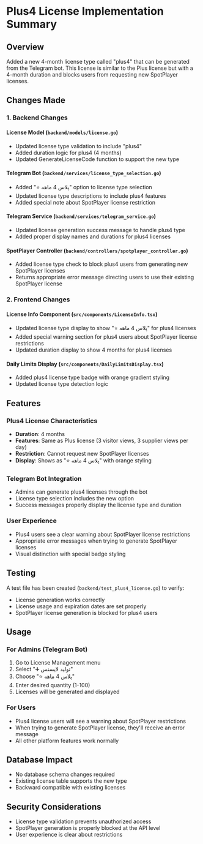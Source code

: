 # Plus4 License Implementation Summary

## Overview
Added a new 4-month license type called "plus4" that can be generated from the Telegram bot. This license is similar to the Plus license but with a 4-month duration and blocks users from requesting new SpotPlayer licenses.

## Changes Made

### 1. Backend Changes

#### License Model (`backend/models/license.go`)
- Updated license type validation to include "plus4"
- Added duration logic for plus4 (4 months)
- Updated GenerateLicenseCode function to support the new type

#### Telegram Bot (`backend/services/license_type_selection.go`)
- Added "⭐ پلاس 4 ماهه" option to license type selection
- Updated license type descriptions to include plus4 features
- Added special note about SpotPlayer license restriction

#### Telegram Service (`backend/services/telegram_service.go`)
- Updated license generation success message to handle plus4 type
- Added proper display names and durations for plus4 licenses

#### SpotPlayer Controller (`backend/controllers/spotplayer_controller.go`)
- Added license type check to block plus4 users from generating new SpotPlayer licenses
- Returns appropriate error message directing users to use their existing SpotPlayer license

### 2. Frontend Changes

#### License Info Component (`src/components/LicenseInfo.tsx`)
- Updated license type display to show "⭐ پلاس 4 ماهه" for plus4 licenses
- Added special warning section for plus4 users about SpotPlayer license restrictions
- Updated duration display to show 4 months for plus4 licenses

#### Daily Limits Display (`src/components/DailyLimitsDisplay.tsx`)
- Added plus4 license type badge with orange gradient styling
- Updated license type detection logic

## Features

### Plus4 License Characteristics
- **Duration**: 4 months
- **Features**: Same as Plus license (3 visitor views, 3 supplier views per day)
- **Restriction**: Cannot request new SpotPlayer licenses
- **Display**: Shows as "⭐ پلاس 4 ماهه" with orange styling

### Telegram Bot Integration
- Admins can generate plus4 licenses through the bot
- License type selection includes the new option
- Success messages properly display the license type and duration

### User Experience
- Plus4 users see a clear warning about SpotPlayer license restrictions
- Appropriate error messages when trying to generate SpotPlayer licenses
- Visual distinction with special badge styling

## Testing

A test file has been created (`backend/test_plus4_license.go`) to verify:
- License generation works correctly
- License usage and expiration dates are set properly
- SpotPlayer license generation is blocked for plus4 users

## Usage

### For Admins (Telegram Bot)
1. Go to License Management menu
2. Select "➕ تولید لایسنس"
3. Choose "⭐ پلاس 4 ماهه"
4. Enter desired quantity (1-100)
5. Licenses will be generated and displayed

### For Users
- Plus4 license users will see a warning about SpotPlayer restrictions
- When trying to generate SpotPlayer license, they'll receive an error message
- All other platform features work normally

## Database Impact
- No database schema changes required
- Existing license table supports the new type
- Backward compatible with existing licenses

## Security Considerations
- License type validation prevents unauthorized access
- SpotPlayer generation is properly blocked at the API level
- User experience is clear about restrictions
